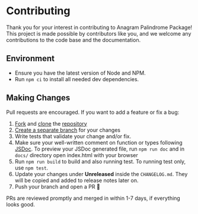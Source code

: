 # Contributing

Thank you for your interest in contributing to Anagram Palindrome Package! This project is made possible by contributors like you, and we welcome any contributions to the code base and the documentation.

## Environment

- Ensure you have the latest version of Node and NPM.
- Run `npm ci` to install all needed dev dependencies.

## Making Changes

Pull requests are encouraged. If you want to add a feature or fix a bug:

1. [Fork](https://docs.github.com/en/github/getting-started-with-github/fork-a-repo) and [clone](https://docs.github.com/en/github/creating-cloning-and-archiving-repositories/cloning-a-repository) the [repository](https://github.com/fajarbc/anagram-palindrome)
2. [Create a separate branch](https://docs.github.com/en/desktop/contributing-and-collaborating-using-github-desktop/managing-branches) for your changes
3. Write tests that validate your change and/or fix.
4. Make sure your well-written comment on function or types following [JSDoc](https://jsdoc.app). To preview your JSDoc generated file, run `npm run doc` and in `docs/` directory open index.html with your browser
5. Run `npm run build` to build and also running test. To running test only, use `npm test`.
6. Update your changes under **Unreleased** inside the `CHANGELOG.md`. They will be copied and added to release notes later on.
7. Push your branch and open a PR 🚀

PRs are reviewed promptly and merged in within 1-7 days, if everything looks good.
